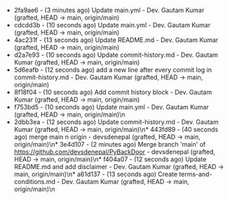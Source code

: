 * 2fa9ae6 - (3 minutes ago) Update main.yml - Dev. Gautam Kumar (grafted, HEAD -> main, origin/main)
* cdcdd3b - (10 seconds ago) Update main.yml - Dev. Gautam Kumar (grafted, HEAD -> main, origin/main)
* 4ac231f - (13 seconds ago) Update README.md - Dev. Gautam Kumar (grafted, HEAD -> main, origin/main)
* d2a7e93 - (10 seconds ago) Update commit-history.md - Dev. Gautam Kumar (grafted, HEAD -> main, origin/main)
* 5d6eafb - (12 seconds ago) add a new line after every commit log in commit-history.md - Dev. Gautam Kumar (grafted, HEAD -> main, origin/main)
* 8f18f04 - (10 seconds ago) Add commit history block - Dev. Gautam Kumar (grafted, HEAD -> main, origin/main)
* f753bd5 - (10 seconds ago) Update main.yml - Dev. Gautam Kumar (grafted, HEAD -> main, origin/main)\n
* 2dbb3ea - (12 seconds ago) Update commit-history.md - Dev. Gautam Kumar (grafted, HEAD -> main, origin/main)\n* 443fd89 - (40 seconds ago) merge main n origin - devsdenepal (grafted, HEAD -> main, origin/main)\n* 3e4d107 - (2 minutes ago) Merge branch 'main' of https://github.com/devsdenepal/PyBackDoor - devsdenepal (grafted, HEAD -> main, origin/main)\n* f404a07 - (12 seconds ago) Update README.md and add disclaimer - Dev. Gautam Kumar (grafted, HEAD -> main, origin/main)\n* a61d137 - (13 seconds ago) Create terms-and-conditions.md - Dev. Gautam Kumar (grafted, HEAD -> main, origin/main)\n